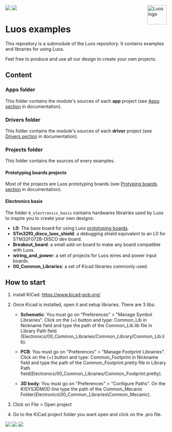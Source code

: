 <a href="https://luos.io"><img src="https://www.luos.io/wp-content/uploads/2020/03/Luos-color.png" alt="Luos logo" title="Luos" align="right" height="60" /></a>

[![](http://certified.luos.io)](https://luos.io)
[![](https://img.shields.io/github/license/Luos-io/Examples)](
https://github.com/Luos-io/Examples/blob/master/LICENSE)

# Luos examples

This repository is a submodule of the Luos repository. It contains examples and libraries for using Luos. 

Feel free to produce and use all our design to create your own projects.

## Content

### Apps folder

This folder contains the module's sources of each **app** project (see [Apps section](https://docs.luos.io/pages/low/modules/create-modules.html?#apps-guidelines) in documentation).

### Drivers folder

This folder contains the module's sources of each **driver** project (see [Drivers section](https://docs.luos.io/pages/low/modules/create-modules.html?#drivers-guidelines) in documentation).

### Projects folder

This folder contains the sources of every examples. 

#### Prototyping boards projects

Most of the projects are Luos prototyping boards (see [Protyping boards section](https://docs.luos.io/pages/prototyping_boards/proto-boards.html) in documentation).

#### Electronics basis

The folder `0_electronics_basis` contains hardwares librairies used by Luos to inspire you to create your own designs:
 - **L0**: The base board for using Luos [prototyping boards](https://docs.luos.io/pages/prototyping_boards/proto-boards.html).
 - **STm32f0_disco_luos_shield**: a debugging shield equivalent to an L0 for STM32F072B-DISCO dev board.
 - **Breakout_board**: a small add-on board to make any board compatible with Luos.
 - **wiring_and_power**: a set of projects for Luos wires and power input boards.
 - **00_Common_Libraries**: a set of Kicad libraries commonly used.

## How to start

1. install KiCad: https://www.kicad-pcb.org/

2. Once Kicad is installed, open it and setup libraries. There are 3 libs:

	- **Schematic**: You must go on "Preferences" > "Manage Symbol Librairies". Click on the (+) button and type: Common_Lib in Nickname field  and type the path of the Common_Lib.lib file in Library Path field (Electronics/00_Common_Libraries/Common_Library/Common_Lib.lib).

	- **PCB**: You must go on "Preferences" > "Manage Footprint Librairies". Click on the (+) button and type: Common_Footprint in Nickname field  and type the path of the Common_Footprint.pretty file in Library Path field(Electronics/00_Common_Libraries/Common_Footprint.pretty).

	- **3D body**: You must go on "Preferences" > "Configure Paths". On the KISYS3DMOD line type the path of the Common_Mecanic Folder(Electronics\00_Common_Libraries\Common_Mecanic).


3. Click on File > Open project

4. Go to the KiCad project folder you want open and click on the .pro file.

[![](https://img.shields.io/discourse/topics?server=https%3A%2F%2Fcommunity.luos.io&logo=Discourse)](https://community.luos.io)
[![](https://img.shields.io/badge/Luos-Documentation-34A3B4)](https://docs.luos.io)
[![](https://img.shields.io/badge/LinkedIn-Follow%20us-0077B5?style=flat&logo=linkedin)](https://www.linkedin.com/company/luos)
